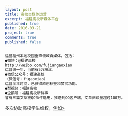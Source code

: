 ```yaml
---
layout: post
title: 高校自媒体运营
excerpt: 福建高校新媒体平台
published: true
date: 2016-03-21
project: true
comments: true
published: false
---
```

```html
运营福州本地校园垂直领域自媒体，包括：
●微博：@福建高校
http://weibo.com/fujiangaoxiao
运营满一年，当前有5万粉丝。
●微信公众号：福建高校
（微信号：fjgaoxiao）
运营半年时间，已获得原创标签和赞赏功能。
●梨视频：福建高校
●企鹅号：福建高校新鲜事
曾有三篇文章被QQ插件选用，推送到QQ客户端，文章阅读量超过100万。
```

多次协助高校学生维权，[例如>](http://img.vinechen.com/16-8-21/77996743.jpg)

